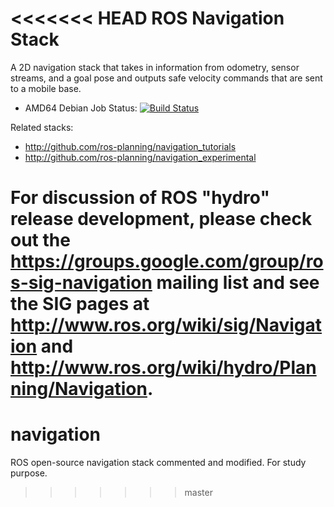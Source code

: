 <<<<<<< HEAD
ROS Navigation Stack
====================

A 2D navigation stack that takes in information from odometry, sensor
streams, and a goal pose and outputs safe velocity commands that are sent
to a mobile base.

 * AMD64 Debian Job Status: [![Build Status](http://build.ros.org/buildStatus/icon?job=Ibin_uT64__navigation__ubuntu_trusty_amd64__binary)](http://build.ros.org/view/Ibin_uT64/job/Ibin_uT64__navigation__ubuntu_trusty_amd64__binary/)

Related stacks:

 * http://github.com/ros-planning/navigation_tutorials
 * http://github.com/ros-planning/navigation_experimental

For discussion of ROS "hydro" release development, please check out the 
https://groups.google.com/group/ros-sig-navigation mailing list and see
the SIG pages at http://www.ros.org/wiki/sig/Navigation and
http://www.ros.org/wiki/hydro/Planning/Navigation. 
=======
# navigation
ROS open-source navigation stack commented and modified. For study purpose.
>>>>>>> master
